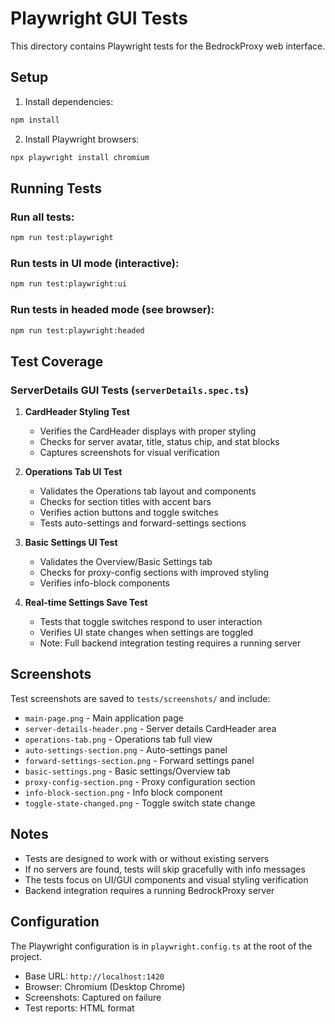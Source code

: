 # Playwright GUI Tests

This directory contains Playwright tests for the BedrockProxy web interface.

## Setup

1. Install dependencies:
```bash
npm install
```

2. Install Playwright browsers:
```bash
npx playwright install chromium
```

## Running Tests

### Run all tests:
```bash
npm run test:playwright
```

### Run tests in UI mode (interactive):
```bash
npm run test:playwright:ui
```

### Run tests in headed mode (see browser):
```bash
npm run test:playwright:headed
```

## Test Coverage

### ServerDetails GUI Tests (`serverDetails.spec.ts`)

1. **CardHeader Styling Test**
   - Verifies the CardHeader displays with proper styling
   - Checks for server avatar, title, status chip, and stat blocks
   - Captures screenshots for visual verification

2. **Operations Tab UI Test**
   - Validates the Operations tab layout and components
   - Checks for section titles with accent bars
   - Verifies action buttons and toggle switches
   - Tests auto-settings and forward-settings sections

3. **Basic Settings UI Test**
   - Validates the Overview/Basic Settings tab
   - Checks for proxy-config sections with improved styling
   - Verifies info-block components

4. **Real-time Settings Save Test**
   - Tests that toggle switches respond to user interaction
   - Verifies UI state changes when settings are toggled
   - Note: Full backend integration testing requires a running server

## Screenshots

Test screenshots are saved to `tests/screenshots/` and include:
- `main-page.png` - Main application page
- `server-details-header.png` - Server details CardHeader area
- `operations-tab.png` - Operations tab full view
- `auto-settings-section.png` - Auto-settings panel
- `forward-settings-section.png` - Forward settings panel
- `basic-settings.png` - Basic settings/Overview tab
- `proxy-config-section.png` - Proxy configuration section
- `info-block-section.png` - Info block component
- `toggle-state-changed.png` - Toggle switch state change

## Notes

- Tests are designed to work with or without existing servers
- If no servers are found, tests will skip gracefully with info messages
- The tests focus on UI/GUI components and visual styling verification
- Backend integration requires a running BedrockProxy server

## Configuration

The Playwright configuration is in `playwright.config.ts` at the root of the project.
- Base URL: `http://localhost:1420`
- Browser: Chromium (Desktop Chrome)
- Screenshots: Captured on failure
- Test reports: HTML format
